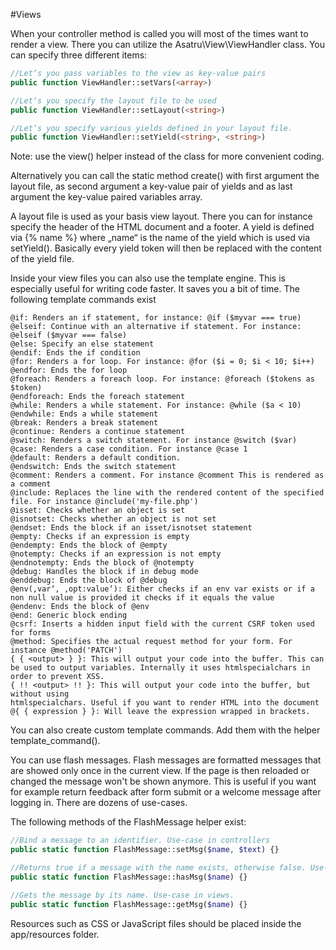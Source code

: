 #Views

When your controller method is called you will most of the times want to render a view.
There you can utilize the Asatru\View\ViewHandler class. You can specify three different
items:
```php
//Let‘s you pass variables to the view as key-value pairs
public function ViewHandler::setVars(<array>)

//Let‘s you specify the layout file to be used
public function ViewHandler::setLayout(<string>)

//Let‘s you specify various yields defined in your layout file.
public function ViewHandler::setYield(<string>, <string>)
```
Note: use the view() helper instead of the class for more convenient coding.

Alternatively you can call the static method create() with first argument the layout file, as
second argument a key-value pair of yields and as last argument the key-value paired
variables array.

A layout file is used as your basis view layout. There you can for instance specify the
header of the HTML document and a footer. A yield is defined via {% name %} where
„name“ is the name of the yield which is used via setYield(). Basically every yield token will
then be replaced with the content of the yield file.

Inside your view files you can also use the template engine. This is especially useful for
writing code faster. It saves you a bit of time. The following template commands exist
```
@if: Renders an if statement, for instance: @if ($myvar === true)
@elseif: Continue with an alternative if statement. For instance: @elseif ($myvar === false)
@else: Specify an else statement
@endif: Ends the if condition
@for: Renders a for loop. For instance: @for ($i = 0; $i < 10; $i++)
@endfor: Ends the for loop
@foreach: Renders a foreach loop. For instance: @foreach ($tokens as $token)
@endforeach: Ends the foreach statement
@while: Renders a while statement. For instance: @while ($a < 10)
@endwhile: Ends a while statement
@break: Renders a break statement
@continue: Renders a continue statement
@switch: Renders a switch statement. For instance @switch ($var)
@case: Renders a case condition. For instance @case 1
@default: Renders a default condition.
@endswitch: Ends the switch statement
@comment: Renders a comment. For instance @comment This is rendered as a comment
@include: Replaces the line with the rendered content of the specified file. For instance @include('my-file.php')
@isset: Checks whether an object is set
@isnotset: Checks whether an object is not set
@endset: Ends the block if an isset/isnotset statement
@empty: Checks if an expression is empty
@endempty: Ends the block of @empty
@notempty: Checks if an expression is not empty
@endnotempty: Ends the block of @notempty
@debug: Handles the block if in debug mode
@enddebug: Ends the block of @debug
@env(‚var‘, ‚opt:value‘): Either checks if an env var exists or if a non null value is provided it checks if it equals the value
@endenv: Ends the block of @env
@end: Generic block ending
@csrf: Inserts a hidden input field with the current CSRF token used for forms
@method: Specifies the actual request method for your form. For instance @method('PATCH')
{ { <output> } }: This will output your code into the buffer. This can be used to output variables. Internally it uses htmlspecialchars in order to prevent XSS.
{ !! <output> !! }: This will output your code into the buffer, but without using 
htmlspecialchars. Useful if you want to render HTML into the document
@{ { expression } }: Will leave the expression wrapped in brackets.
```

You can also create custom template commands. Add them with the helper
template_command().

You can use flash messages. Flash messages are formatted messages that are showed only once
in the current view. If the page is then reloaded or changed the message won't be shown anymore.
This is useful if you want for example return feedback after form submit or a welcome message 
after logging in. There are dozens of use-cases.

The following methods of the FlashMessage helper exist:
```php
//Bind a message to an identifier. Use-case in controllers
public static function FlashMessage::setMsg($name, $text) {}

//Returns true if a message with the name exists, otherwise false. Use-case in views.
public static function FlashMessage::hasMsg($name) {}

//Gets the message by its name. Use-case in views.
public static function FlashMessage::getMsg($name) {}
```

Resources such as CSS or JavaScript files should be placed inside the app/resources
folder.
